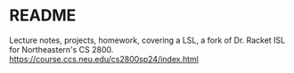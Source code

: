 # README
Lecture notes, projects, homework, covering a LSL, a fork of Dr. Racket ISL for Northeastern's CS 2800. https://course.ccs.neu.edu/cs2800sp24/index.html
